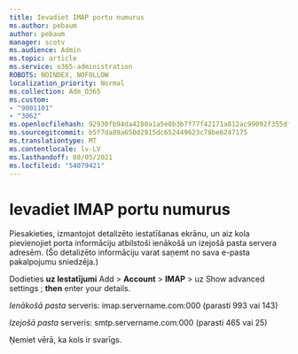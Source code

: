 ```yaml
---
title: Ievadiet IMAP portu numurus
ms.author: pebaum
author: pebaum
manager: scotv
ms.audience: Admin
ms.topic: article
ms.service: o365-administration
ROBOTS: NOINDEX, NOFOLLOW
localization_priority: Normal
ms.collection: Adm_O365
ms.custom:
- "9001101"
- "3062"
ms.openlocfilehash: 92930fb94da4280a1a5e8b3b7f77f42171a812ac99092f355df0f5481e3f3909
ms.sourcegitcommit: b5f7da89a650d2915dc652449623c78be6247175
ms.translationtype: MT
ms.contentlocale: lv-LV
ms.lasthandoff: 08/05/2021
ms.locfileid: "54079421"
---
```

# <a name="enter-imap-port-numbers"></a>Ievadiet IMAP portu numurus

Piesakieties, izmantojot detalizēto iestatīšanas ekrānu, un aiz kola pievienojiet porta informāciju atbilstoši ienākošā un izejošā pasta servera adresēm. (Šo detalizēto informāciju varat saņemt no sava e-pasta pakalpojumu sniedzēja.) 

Dodieties **uz Iestatījumi** Add  >  **Account**  >  **IMAP** > uz Show advanced settings ; **then** enter your details. 

*Ienākošā pasta* serveris: imap.servername.com:000 (parasti 993 vai 143) 

*Izejošā pasta* serveris: smtp.servername.com:000 (parasti 465 vai 25) 

Ņemiet vērā, ka kols ir svarīgs. 
